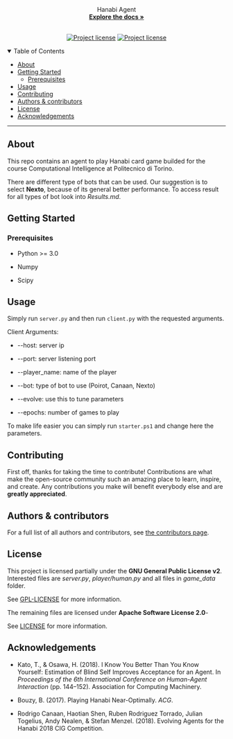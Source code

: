 <div align="center">
  Hanabi Agent
  <br />
  <a href="#about"><strong>Explore the docs »</strong></a>
  <br />
</div>

<div align="center">
<br />

[![Project license](https://img.shields.io/badge/license-Apache--2.0-blue.svg?style=flat-square)](LICENSE)
[![Project license](https://img.shields.io/badge/license-GPL--2.0-orange.svg?style=flat-square)](GPL-LICENSE)

</div>

<details open="open">
<summary>Table of Contents</summary>

- [About](#about)
- [Getting Started](#getting-started)
  - [Prerequisites](#prerequisites)
- [Usage](#usage)
- [Contributing](#contributing)
- [Authors & contributors](#authors--contributors)
- [License](#license)
- [Acknowledgements](#acknowledgements)

</details>

---

## About

This repo contains an agent to play Hanabi card game builded for the course Computational Intelligence at Politecnico di Torino.

There are different type of bots that can be used. Our suggestion is to select **Nexto**, because of its general better performance. To access result for all types of bot look into *Results.md*.

## Getting Started

### Prerequisites

- Python >= 3.0

- Numpy

- Scipy

## Usage

Simply run `server.py` and then run `client.py` with the requested arguments.

Client Arguments:

- --host: server ip

- --port: server listening port

- --player_name: name of the player

- --bot: type of bot to use (Poirot, Canaan, Nexto)

- --evolve: use this to tune parameters

- --epochs: number of games to play

To make life easier you can simply run `starter.ps1` and change here the parameters.

## Contributing

First off, thanks for taking the time to contribute! Contributions are what make the open-source community such an amazing place to learn, inspire, and create. Any contributions you make will benefit everybody else and are **greatly appreciated**.

## Authors & contributors

For a full list of all authors and contributors, see [the contributors page](https://github.com/DarthReca/hanabi-agent/contributors).

## License

This project is licensed partially under the **GNU General Public License v2**. Interested files are *server.py*, *player/human.py* and all files in *game_data* folder.

See [GPL-LICENSE](GPL-LICENSE) for more information.

The remaining files are licensed under **Apache Software License 2.0**-

See [LICENSE](LICENSE) for more information.

## Acknowledgements

- Kato, T., & Osawa, H. (2018). I Know You Better Than You Know Yourself: Estimation of Blind Self Improves Acceptance for an Agent. In *Proceedings of the 6th International Conference on Human-Agent Interaction* (pp. 144–152). Association for Computing Machinery.

- Bouzy, B. (2017). Playing Hanabi Near-Optimally. *ACG*.

- Rodrigo Canaan, Haotian Shen, Ruben Rodriguez Torrado, Julian Togelius, Andy Nealen, & Stefan Menzel. (2018). Evolving Agents for the Hanabi 2018 CIG Competition.
